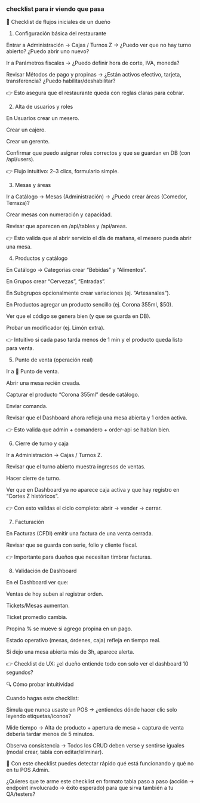 ### checklist para ir viendo que pasa

📝 Checklist de flujos iniciales de un dueño

1. Configuración básica del restaurante

Entrar a Administración → Cajas / Turnos Z → ¿Puedo ver que no hay turno abierto? ¿Puedo abrir uno nuevo?

Ir a Parámetros fiscales → ¿Puedo definir hora de corte, IVA, moneda?

Revisar Métodos de pago y propinas → ¿Están activos efectivo, tarjeta, transferencia? ¿Puedo habilitar/deshabilitar?

👉 Esto asegura que el restaurante queda con reglas claras para cobrar.

2. Alta de usuarios y roles

En Usuarios crear un mesero.

Crear un cajero.

Crear un gerente.

Confirmar que puedo asignar roles correctos y que se guardan en DB (con /api/users).

👉 Flujo intuitivo: 2–3 clics, formulario simple.

3. Mesas y áreas

Ir a Catálogo → Mesas (Administración) → ¿Puedo crear áreas (Comedor, Terraza)?

Crear mesas con numeración y capacidad.

Revisar que aparecen en /api/tables y /api/areas.

👉 Esto valida que al abrir servicio el día de mañana, el mesero pueda abrir una mesa.

4. Productos y catálogo

En Catálogo → Categorías crear “Bebidas” y “Alimentos”.

En Grupos crear “Cervezas”, “Entradas”.

En Subgrupos opcionalmente crear variaciones (ej. “Artesanales”).

En Productos agregar un producto sencillo (ej. Corona 355ml, $50).

Ver que el código se genera bien (y que se guarda en DB).

Probar un modificador (ej. Limón extra).

👉 Intuitivo si cada paso tarda menos de 1 min y el producto queda listo para venta.

5. Punto de venta (operación real)

Ir a 🛒 Punto de venta.

Abrir una mesa recién creada.

Capturar el producto “Corona 355ml” desde catálogo.

Enviar comanda.

Revisar que el Dashboard ahora refleja una mesa abierta y 1 orden activa.

👉 Esto valida que admin + comandero + order-api se hablan bien.

6. Cierre de turno y caja

Ir a Administración → Cajas / Turnos Z.

Revisar que el turno abierto muestra ingresos de ventas.

Hacer cierre de turno.

Ver que en Dashboard ya no aparece caja activa y que hay registro en “Cortes Z históricos”.

👉 Con esto validas el ciclo completo: abrir → vender → cerrar.

7. Facturación

En Facturas (CFDI) emitir una factura de una venta cerrada.

Revisar que se guarda con serie, folio y cliente fiscal.

👉 Importante para dueños que necesitan timbrar facturas.

8. Validación de Dashboard

En el Dashboard ver que:

Ventas de hoy suben al registrar orden.

Tickets/Mesas aumentan.

Ticket promedio cambia.

Propina % se mueve si agrego propina en un pago.

Estado operativo (mesas, órdenes, caja) refleja en tiempo real.

Si dejo una mesa abierta más de 3h, aparece alerta.

👉 Checklist de UX: ¿el dueño entiende todo con solo ver el dashboard 10 segundos?

🔍 Cómo probar intuitividad

Cuando hagas este checklist:

Simula que nunca usaste un POS → ¿entiendes dónde hacer clic solo leyendo etiquetas/íconos?

Mide tiempo → Alta de producto + apertura de mesa + captura de venta debería tardar menos de 5 minutos.

Observa consistencia → Todos los CRUD deben verse y sentirse iguales (modal crear, tabla con editar/eliminar).

📌 Con este checklist puedes detectar rápido qué está funcionando y qué no en tu POS Admin.

¿Quieres que te arme este checklist en formato tabla paso a paso (acción → endpoint involucrado → éxito esperado) para que sirva también a tu QA/testers?
